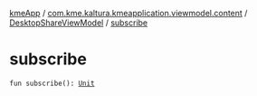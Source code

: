 [kmeApp](../../index.md) / [com.kme.kaltura.kmeapplication.viewmodel.content](../index.md) / [DesktopShareViewModel](index.md) / [subscribe](./subscribe.md)

# subscribe

`fun subscribe(): `[`Unit`](https://kotlinlang.org/api/latest/jvm/stdlib/kotlin/-unit/index.html)